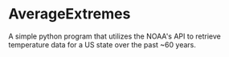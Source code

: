# AverageExtremes
A simple python program that utilizes the NOAA's API to retrieve temperature data for a US state over the past ~60 years.  
